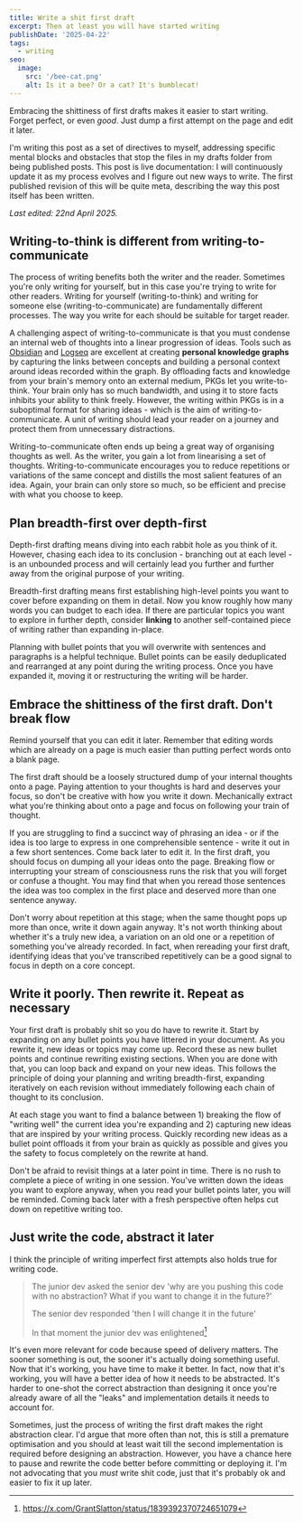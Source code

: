 ```yaml
---
title: Write a shit first draft
excerpt: Then at least you will have started writing
publishDate: '2025-04-22'
tags:
  - writing
seo:
  image:
    src: '/bee-cat.png'
    alt: Is it a bee? Or a cat? It's bumblecat!
---
```


Embracing the shittiness of first drafts makes it easier to start writing. Forget perfect, or even _good_. Just dump a first attempt on the page and edit it later.

I'm writing this post as a set of directives to myself, addressing specific mental blocks and obstacles that stop the files in my drafts folder from being published posts. This post is live documentation: I will continuously update it as my process evolves and I figure out new ways to write. The first published revision of this will be quite meta, describing the way this post itself has been written.

_Last edited: 22nd April 2025._

## Writing-to-think is different from writing-to-communicate

The process of writing benefits both the writer and the reader. Sometimes you're only writing for yourself, but in this case you're trying to write for other readers. Writing for yourself (writing-to-think) and writing for someone else (writing-to-communicate) are fundamentally different processes. The way you write for each should be suitable for target reader.

A challenging aspect of writing-to-communicate is that you must condense an internal web of thoughts into a linear progression of ideas. Tools such as [Obsidian](https://obsidian.md) and [Logseq](https://logseq.com) are excellent at creating **personal knowledge graphs** by capturing the links between concepts and building a personal context around ideas recorded within the graph. By offloading facts and knowledge from your brain's memory onto an external medium, PKGs let you write-to-think. Your brain only has so much bandwidth, and using it to store facts inhibits your ability to think freely. However, the writing within PKGs is in a suboptimal format for sharing ideas - which is the aim of writing-to-communicate. A unit of writing should lead your reader on a journey and protect them from unnecessary distractions.

Writing-to-communicate often ends up being a great way of organising thoughts as well. As the writer, you gain a lot from linearising a set of thoughts. Writing-to-communicate encourages you to reduce repetitions or variations of the same concept and distills the most salient features of an idea. Again, your brain can only store so much, so be efficient and precise with what you choose to keep.

## Plan breadth-first over depth-first

Depth-first drafting means diving into each rabbit hole as you think of it. However, chasing each idea to its conclusion - branching out at each level - is an unbounded process and will certainly lead you further and further away from the original purpose of your writing.

Breadth-first drafting means first establishing high-level points you want to cover before expanding on them in detail. Now you know roughly how many words you can budget to each idea. If there are particular topics you want to explore in further depth, consider **linking** to another self-contained piece of writing rather than expanding in-place.

Planning with bullet points that you will overwrite with sentences and paragraphs is a helpful technique. Bullet points can be easily deduplicated and rearranged at any point during the writing process. Once you have expanded it, moving it or restructuring the writing will be harder.

## Embrace the shittiness of the first draft. Don't break flow

Remind yourself that you can edit it later. Remember that editing words which are already on a page is much easier than putting perfect words onto a blank page.

The first draft should be a loosely structured dump of your internal thoughts onto a page. Paying attention to your thoughts is hard and deserves your focus, so don't be creative with how you write it down. Mechanically extract what you're thinking about onto a page and focus on following your train of thought.

If you are struggling to find a succinct way of phrasing an idea - or if the idea is too large to express in one comprehensible sentence - write it out in a few short sentences. Come back later to edit it. In the first draft, you should focus on dumping all your ideas onto the page. Breaking flow or interrupting your stream of consciousness runs the risk that you will forget or confuse a thought. You may find that when you reread those sentences the idea was too complex in the first place and deserved more than one sentence anyway.

Don't worry about repetition at this stage; when the same thought pops up more than once, write it down again anyway. It's not worth thinking about whether it's a truly new idea, a variation on an old one or a repetition of something you've already recorded. In fact, when rereading your first draft, identifying ideas that you've transcribed repetitively can be a good signal to focus in depth on a core concept.

## Write it poorly. Then rewrite it. Repeat as necessary

Your first draft is probably shit so you do have to rewrite it. Start by expanding on any bullet points you have littered in your document. As you rewrite it, new ideas or topics may come up. Record these as new bullet points and continue rewriting existing sections. When you are done with that, you can loop back and expand on your new ideas. This follows the principle of doing your planning and writing breadth-first, expanding iteratively on each revision without immediately following each chain of thought to its conclusion.

At each stage you want to find a balance between 1) breaking the flow of "writing well" the current idea you're expanding and 2) capturing new ideas that are inspired by your writing process. Quickly recording new ideas as a bullet point offloads it from your brain as quickly as possible and gives you the safety to focus completely on the rewrite at hand.

Don't be afraid to revisit things at a later point in time. There is no rush to complete a piece of writing in one session. You've written down the ideas you want to explore anyway, when you read your bullet points later, you will be reminded. Coming back later with a fresh perspective often helps cut down on repetitive writing too.

## Just write the code, abstract it later

I think the principle of writing imperfect first attempts also holds true for writing code.

> The junior dev asked the senior dev 'why are you pushing this code with no abstraction? What if you want to change it in the future?'
>
> The senior dev responded 'then I will change it in the future'
>
> In that moment the junior dev was enlightened[^1]

It's even more relevant for code because speed of delivery matters. The sooner something is out, the sooner it's actually doing something useful. Now that it's working, you have time to make it better. In fact, now that it's working, you will have a better idea of how it needs to be abstracted. It's harder to one-shot the correct abstraction than designing it once you're already aware of all the "leaks" and implementation details it needs to account for.

Sometimes, just the process of writing the first draft makes the right abstraction clear. I'd argue that more often than not, this is still a premature optimisation and you should at least wait till the second implementation is required before designing an abstraction. However, you have a chance here to pause and rewrite the code better before committing or deploying it. I'm not advocating that you _must_ write shit code, just that it's probably ok and easier to fix it up later.

[^1]: https://x.com/GrantSlatton/status/1839392370724651079
